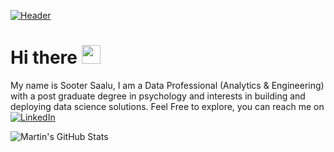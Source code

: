 [![Header](https://coverfiles.alphacoders.com/443/44333.jpg "Header")](https://github.com/Soot3)
# Hi there <img src="https://raw.githubusercontent.com/MartinHeinz/MartinHeinz/master/wave.gif" width="30px">
My name is Sooter Saalu, I am a Data Professional (Analytics & Engineering) with a post graduate degree in psychology and interests in building and deploying data science solutions. Feel Free to explore, you can reach me on [![LinkedIn][3.2]][3]

<img align="center" src="https://github-readme-stats.vercel.app/api?username=Soot3&show_icons=true&line_height=27&count_private=true&title_color=ffffff&text_color=c9cacc&icon_color=2bbc8a&bg_color=1d1f21" alt="Martin's GitHub Stats" />

<!-- icons without padding -->

[3.2]: https://raw.githubusercontent.com/MartinHeinz/MartinHeinz/master/linkedin-3-16.png (LinkedIn icon without padding)


<!-- links to your social media accounts -->

[3]: https://www.linkedin.com/in/ssaalu/
<!--
**Soot3/Soot3** is a ✨ _special_ ✨ repository because its `README.md` (this file) appears on your GitHub profile.

Here are some ideas to get you started:

- 🔭 I’m currently working on ...
- 🌱 I’m currently learning ...
- 👯 I’m looking to collaborate on ...
- 🤔 I’m looking for help with ...
- 💬 Ask me about ...
- 📫 How to reach me: ...
- 😄 Pronouns: ...
- ⚡ Fun fact: ...
-->
